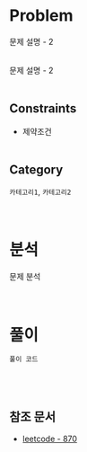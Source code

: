 # Problem
문제 설명 - 2 
<br/><br/>

문제 설명 - 2
<br/><br/>

## Constraints
- 제약조건
<br/><br/>

## Category
`카테고리1`, `카테고리2`
<br/><br/><br/>

# 분석
문제 분석
<br/><br/><br/>

# 풀이
```java
풀이 코드
```
<br/><br/>

## 참조 문서
- [leetcode - 870](https://leetcode.com/problems/advantage-shuffle/description/)